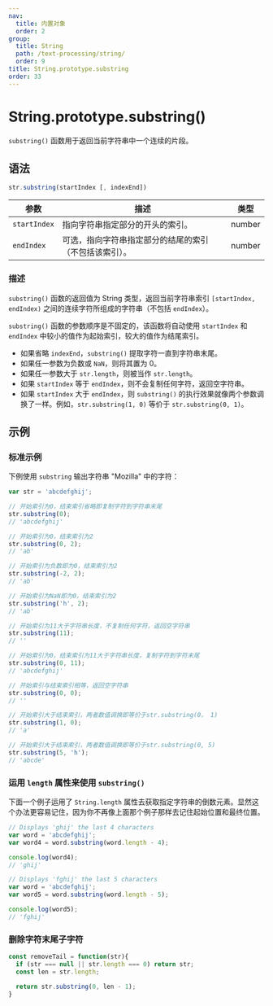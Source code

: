 ```yaml
---
nav:
  title: 内置对象
  order: 2
group:
  title: String
  path: /text-processing/string/
  order: 9
title: String.prototype.substring
order: 33
---
```


# String.prototype.substring()

`substring()` 函数用于返回当前字符串中一个连续的片段。

## 语法

```js
str.substring(startIndex [, indexEnd])
```

| 参数         | 描述                                                   | 类型   |
| ------------ | ------------------------------------------------------ | ------ |
| `startIndex` | 指向字符串指定部分的开头的索引。                       | number |
| `endIndex`   | 可选，指向字符串指定部分的结尾的索引（不包括该索引）。 | number |

### 描述

`substring()` 函数的返回值为 String 类型，返回当前字符串索引 `[startIndex, endIndex)` 之间的连续字符所组成的字符串（不包括 `endIndex`）。

`substring()` 函数的参数顺序是不固定的，该函数将自动使用 `startIndex` 和 `endIndex` 中较小的值作为起始索引，较大的值作为结尾索引。

- 如果省略 `indexEnd`，`substring()` 提取字符一直到字符串末尾。
- 如果任一参数为负数或 `NaN`，则将其置为 0。
- 如果任一参数大于 `str.length`，则被当作 `str.length`。
- 如果 `startIndex` 等于 `endIndex`，则不会复制任何字符，返回空字符串。
- 如果 `startIndex` 大于 `endIndex`，则 `substring()` 的执行效果就像两个参数调换了一样。例如，`str.substring(1, 0)` 等价于 `str.substring(0, 1)`。

## 示例

### 标准示例

下例使用 `substring` 输出字符串 "Mozilla" 中的字符：

```js
var str = 'abcdefghij';

// 开始索引为0，结束索引省略即复制字符到字符串末尾
str.substring(0);
// 'abcdefghij'

// 开始索引为0，结束索引为2
str.substring(0, 2);
// 'ab'

// 开始索引为负数即为0，结束索引为2
str.substring(-2, 2);
// 'ab'

// 开始索引为NaN即为0，结束索引为2
str.substring('h', 2);
// 'ab'

// 开始索引为11大于字符串长度，不复制任何字符，返回空字符串
str.substring(11);
// ''

// 开始索引为0，结束索引为11大于字符串长度，复制字符到字符末尾
str.substring(0, 11);
// 'abcdefghij'

// 开始索引与结束索引相等，返回空字符串
str.substring(0, 0);
// ''

// 开始索引大于结束索引，两者数值调换即等价于str.substring(0， 1)
str.substring(1, 0);
// 'a'

// 开始索引大于结束索引，两者数值调换即等价于str.substring(0, 5)
str.substring(5, 'h');
// 'abcde'
```

### 运用 `length` 属性来使用 `substring()`

下面一个例子运用了 `String.length` 属性去获取指定字符串的倒数元素。显然这个办法更容易记住，因为你不再像上面那个例子那样去记住起始位置和最终位置。

```js
// Displays 'ghij' the last 4 characters
var word = 'abcdefghij';
var word4 = word.substring(word.length - 4);

console.log(word4);
// 'ghij'

// Displays 'fghij' the last 5 characters
var word = 'abcdefghij';
var word5 = word.substring(word.length - 5);

console.log(word5);
// 'fghij'
```

### 删除字符末尾子字符

```js
const removeTail = function(str){
  if (str === null || str.length === 0) return str;
  const len = str.length;

  return str.substring(0, len - 1);
}
```
